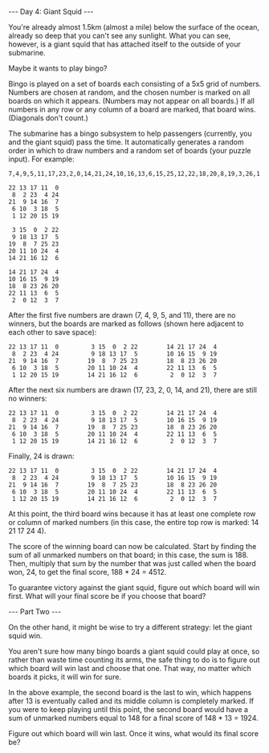 --- Day 4: Giant Squid ---

You're already almost 1.5km (almost a mile) below the surface of the ocean,
already so deep that you can't see any sunlight. What you can see, however, is
a giant squid that has attached itself to the outside of your submarine.

Maybe it wants to play bingo?

Bingo is played on a set of boards each consisting of a 5x5 grid of numbers.
Numbers are chosen at random, and the chosen number is marked on all boards on
which it appears. (Numbers may not appear on all boards.) If all numbers in any
row or any column of a board are marked, that board wins. (Diagonals don't
count.)

The submarine has a bingo subsystem to help passengers (currently, you and the
giant squid) pass the time. It automatically generates a random order in which
to draw numbers and a random set of boards (your puzzle input). For example:

```
7,4,9,5,11,17,23,2,0,14,21,24,10,16,13,6,15,25,12,22,18,20,8,19,3,26,1

22 13 17 11  0
 8  2 23  4 24
21  9 14 16  7
 6 10  3 18  5
 1 12 20 15 19

 3 15  0  2 22
 9 18 13 17  5
19  8  7 25 23
20 11 10 24  4
14 21 16 12  6

14 21 17 24  4
10 16 15  9 19
18  8 23 26 20
22 11 13  6  5
 2  0 12  3  7
 ```

After the first five numbers are drawn (7, 4, 9, 5, and 11), there are no
winners, but the boards are marked as follows (shown here adjacent to each
other to save space):

```
22 13 17 11  0         3 15  0  2 22        14 21 17 24  4
 8  2 23  4 24         9 18 13 17  5        10 16 15  9 19
21  9 14 16  7        19  8  7 25 23        18  8 23 26 20
 6 10  3 18  5        20 11 10 24  4        22 11 13  6  5
 1 12 20 15 19        14 21 16 12  6         2  0 12  3  7
```

After the next six numbers are drawn (17, 23, 2, 0, 14, and 21), there are
still no winners:

```
22 13 17 11  0         3 15  0  2 22        14 21 17 24  4
 8  2 23  4 24         9 18 13 17  5        10 16 15  9 19
21  9 14 16  7        19  8  7 25 23        18  8 23 26 20
 6 10  3 18  5        20 11 10 24  4        22 11 13  6  5
 1 12 20 15 19        14 21 16 12  6         2  0 12  3  7
```

Finally, 24 is drawn:

```
22 13 17 11  0         3 15  0  2 22        14 21 17 24  4
 8  2 23  4 24         9 18 13 17  5        10 16 15  9 19
21  9 14 16  7        19  8  7 25 23        18  8 23 26 20
 6 10  3 18  5        20 11 10 24  4        22 11 13  6  5
 1 12 20 15 19        14 21 16 12  6         2  0 12  3  7
```

At this point, the third board wins because it has at least one complete row or
column of marked numbers (in this case, the entire top row is marked: 14 21 17
24 4).

The score of the winning board can now be calculated. Start by finding the sum
of all unmarked numbers on that board; in this case, the sum is 188. Then,
multiply that sum by the number that was just called when the board won, 24, to
get the final score, 188 * 24 = 4512.

To guarantee victory against the giant squid, figure out which board will win
first. What will your final score be if you choose that board?

--- Part Two ---

On the other hand, it might be wise to try a different strategy: let the giant
squid win.

You aren't sure how many bingo boards a giant squid could play at once, so
rather than waste time counting its arms, the safe thing to do is to figure out
which board will win last and choose that one. That way, no matter which boards
it picks, it will win for sure.

In the above example, the second board is the last to win, which happens after
13 is eventually called and its middle column is completely marked. If you were
to keep playing until this point, the second board would have a sum of unmarked
numbers equal to 148 for a final score of 148 * 13 = 1924.

Figure out which board will win last. Once it wins, what would its final score
be?
